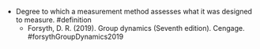 - Degree to which a measurement method assesses what it was designed to measure. #definition
	- Forsyth, D. R. (2019). Group dynamics (Seventh edition). Cengage. #forsythGroupDynamics2019